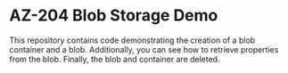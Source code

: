 # AZ-204 Blob Storage Demo

This repository contains code demonstrating the creation of a blob container and a blob. Additionally, you can see how to retrieve properties from the blob. Finally, the blob and container are deleted.
